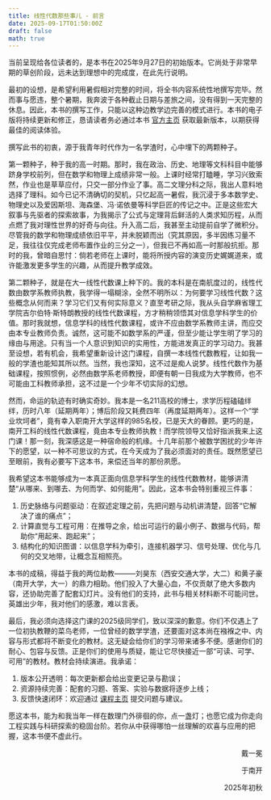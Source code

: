 ```yaml
---
title: 线性代数那些事儿 - 前言
date: 2025-09-17T01:50:00Z
draft: false
math: true
---
```


当前呈现给各位读者的，是本书在2025年9月27日的初始版本。它尚处于非常早期的草创阶段，远未达到理想中的完成度，在此先行说明。

最初的设想，是希望利用暑假相对完整的时间，将全书内容系统性地撰写完毕。然而事与愿违，整个暑期，我奔波于各种截止日期与差旅之间，没有得到一天完整的休息。因此，本书的撰写工作，只能以这种边教学边完善的模式进行。本书的电子版将持续更新和修正，恳请读者务必通过本书 [官方主页](https://grokcv.ai/teaching/) 获取最新版本，以期获得最佳的阅读体验。

撰写此书的初衷，源于我青年时代作为一名学渣时，心中埋下的两颗种子。

第一颗种子，种于我的高一时期。那时，我在政治、历史、地理等文科科目中能够跻身学校前列，但在数学和物理上成绩非常一般。上课时经常打瞌睡，学习兴致索然，作业也是草草应付，只交一部分作业了事。高二文理分科之际，我出人意料地选择了理科。如今已记不清确切的契机，只忆起高一暑假，我沉浸于多本数学史、物理史以及爱因斯坦、海森堡、冯·诺依曼等科学巨匠的传记之中。正是这些宏大叙事与先驱者的探索故事，为我揭示了公式与定理背后鲜活的人类求知历程，从而点燃了我对理性世界的好奇与向往。升入高二后，我甚至主动提前自学了微积分。尽管我的数学和物理成绩依旧平平，并未脱颖而出（究其原因，多半因练习量不足，我往往仅完成老师布置作业的三分之一），但我已不再如高一时那般抗拒。那时的我，曾暗自思忖：倘若老师在上课时，能将所授内容的演变历史娓娓道来，或许能激发更多学生的兴趣，从而提升教学成效。

第二颗种子，就是在大一线性代数课上种下的。我的本科是在南航度过的，线性代数由数学系教师执教，我学得一塌糊涂，全然不明所以：为何要学习线性代数？这些概念从何而来？学习它们又有何实际意义？直至考研之际，我从头自学麻省理工学院吉尔伯特·斯特朗教授的线性代数课程，方才稍稍领悟其对信息学科学生的价值。那时我就想，信息学科的线性代数课程，或许不应由数学系教师主讲，而应交由本专业教师负责。诚然，这可能不如数学系的严谨，但至少能让学生明了学习的缘由与用途。只有当一个人意识到知识的实用性，方能进发真正的学习动力。我甚至设想，若有机会，我希望重新设计这门课程，自撰一本线性代数教程，让如我一般的学渣也能知其所以然。当然，我也深知，这不过是痴人说梦。线性代数作为基础课程，按照惯例，必然由数学系老师教授，即便有朝一日我成为大学教师，也不可能由工科教师承担，这不过是一个少年不切实际的幻想。

然而，命运的轨迹有时确实奇妙。我本是一名211高校的博士，求学历程磕磕绊绊，历时八年（延期两年）；博后阶段又耗费四年（再度延期两年）。这样一个“学业坎坷者”，竟有幸入职南开大学这样的985名校，已是天大的眷顾。更巧的是，南开工科的线性代数课程，竟由本专业教师执教！而学院领导又恰好指派我来上这门课！那一刻，我深感这是一种宿命般的机缘。十几年前那个被数学困扰的少年许下的愿望，以一种不可思议的方式，在今天成为了我必须面对的责任。既然愿望已至眼前，我有必要写下这本书，来偿还当年的那份夙愿。

我希望这本书能够成为一本真正面向信息学科学生的线性代数教材，能够讲清楚“从哪来、到哪去、为何而学、如何能用”。因此，这本书会特别重视三件事：

1.  历史脉络与问题驱动：在叙述定理之前，先把问题与动机讲清楚，回答“它解决了谁的痛点”；
2.  计算直觉与工程可用：在推导之余，给出可运行的最小例子、数据与代码，帮助你“用起来、跑起来”；
3.  结构化的知识图谱：以信息学科为牵引，连接机器学习、信号处理、优化与几何的交叉地带，让概念互相照亮。

本书的成稿，得益于我的两位助教———刘昊东（西安交通大学，大二）和黄子豪（南开大学，大一）的鼎力相助。他们投入了大量心血，不仅贡献了绝大多数内容，还协助完善了配套幻灯片。没有他们的支持，此书与相关材料断不可能问世。英雄出少年，我对他们的感激，难以言表。

最后，我必须向选择这门课的2025级同学们，致以深深的歉意。你们不仅遇上了一位初执教鞭的菜鸟老师，一位曾经的数学学渣，还要面对这本尚在襁褓之中、内容与形式都将不断变化的教材。这无疑会给你们的学习带来诸多不便。感谢你们的耐心、包容与反馈。正是你们的使用与质疑，能让它尽快接近一部“可读、可学、可用”的教材。教材会持续演进。我承诺：

1.  版本公开透明：每次更新都会给出变更记录与勘误；
2.  资源持续完善：配套的习题、答案、实验与数据将逐步上线；
3.  反馈快速闭环：欢迎通过 [课程主页](https://github.com/GrokCV/website/discussions/3) 提交问题与建议。

愿这本书，能为和我当年一样在数理门外徘徊的你，点一盏灯；也愿它成为你走向工程实践与科研探索的稳固台阶。若你从中获得哪怕一丝理解的欢喜与应用的把握，这本书便不虚此行。

<p align="right">
戴一冕
</p>
<p align="right">
于南开
</p>
<p align="right">
2025年初秋
</p>

<script src="https://giscus.app/client.js"
        data-repo="Kongweixie/GrokCV_Comment"
        data-repo-id="R_kgDOP4ZoRQ"
        data-category="General"
        data-category-id="DIC_kwDOP4ZoRc4Cv_ZX"
        data-mapping="pathname"
        data-strict="1"
        data-reactions-enabled="1"
        data-emit-metadata="0"
        data-input-position="bottom"
        data-theme="preferred_color_scheme"
        data-lang="zh-CN"
        crossorigin="anonymous"
        async>
</script>


